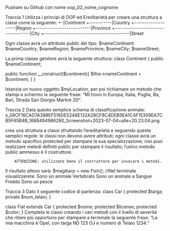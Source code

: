 
                            
Pushare su Github con nome oop_02_nome_cognome


Traccia 1
Utilizza i principi di OOP ed Ereditarietà per creare una struttura a classi come la seguente:
+-|Continent
+-----------|Country
+--------------------|Region
+---------------------------|Province
+------------------------------------|City
+------------------------------------------|Street


Ogni classe avrà un attributo public del tipo:
$nameContinent: 
$nameCountry;
$nameRegion;
$nameProvince; 
$nameCity;
$nameStreet;


La prima classe genitore avrà la seguente struttura:
class Continent
{
 public $nameContinent;

 public function __construct($continent){
  $this->nameContinent = $continent; 
 }
}


Istanzia un nuovo oggetto $myLocation, per poi richiamare un metodo che stampi a schermo la seguente frase: “Mi trovo in Europa, Italia, Puglia, Ba, Bari, Strada San Giorgio Martire 2D“.


Traccia 2
Data questo semplice schema di classificazione animale:
s_08CF16CAD7A388EF516DE5246E132A28CF8C4DEB9EA1C4F15309EA7CB5F65B4B_1688494986280_Screenshot+2023-07-04+alle+20.23.04.png



crea una struttura a classi sfruttando l’ereditarietà e seguendo queste semplici regole:
le classi non devono avere attributi;
ogni classe avrà un metodo specifico protected per stampare la sua specializzazione; non puoi realizzare metodi definiti public per stampare il risultato;
l’unico metodo public ammesso è il costruttore.


		ATTENZIONE: utilizzate bene il costruttore per invocare i metodi.



Il risultato atteso sarà:
$magikarp = new Fish();
//Nel terminale visualizzerete:
Sono un animale Vertebrato
Sono un animale a Sangue Freddo
Sono un pesce


Traccia 3
Dato il seguente codice di partenza:
class Car {
  protected $targa;
  private $num_telaio;
}
  
class Fiat extends Car {
  protected $nome;
  protected $license;
  protected $color;
}
Completa le classi creando i vari metodi con il livello di severità che ritieni più opportuno per stampare a terminale la seguente frase: “La mia macchina è Opel, con targa ND 123 OJ e numero di Telaio 1234.“
